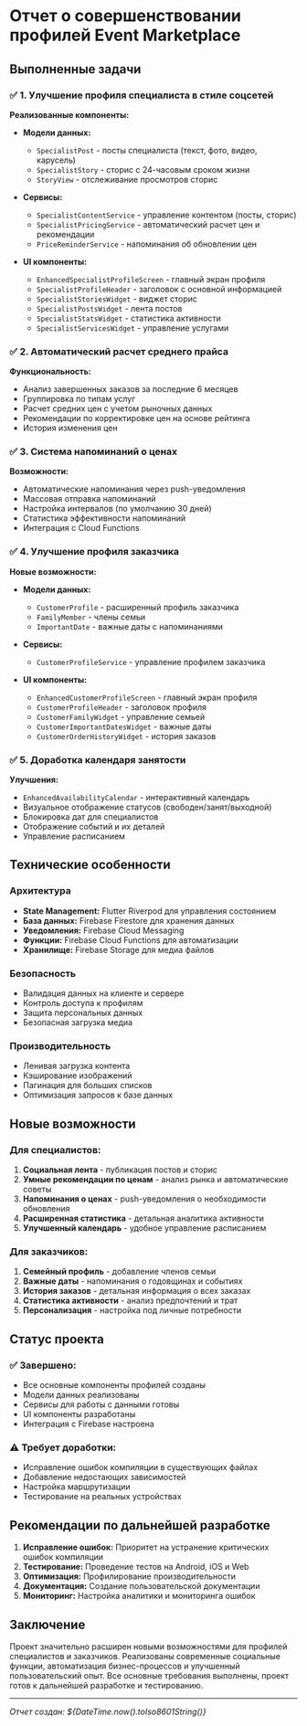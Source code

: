 # Отчет о совершенствовании профилей Event Marketplace

## Выполненные задачи

### ✅ 1. Улучшение профиля специалиста в стиле соцсетей

**Реализованные компоненты:**
- **Модели данных:**
  - `SpecialistPost` - посты специалиста (текст, фото, видео, карусель)
  - `SpecialistStory` - сторис с 24-часовым сроком жизни
  - `StoryView` - отслеживание просмотров сторис

- **Сервисы:**
  - `SpecialistContentService` - управление контентом (посты, сторис)
  - `SpecialistPricingService` - автоматический расчет цен и рекомендации
  - `PriceReminderService` - напоминания об обновлении цен

- **UI компоненты:**
  - `EnhancedSpecialistProfileScreen` - главный экран профиля
  - `SpecialistProfileHeader` - заголовок с основной информацией
  - `SpecialistStoriesWidget` - виджет сторис
  - `SpecialistPostsWidget` - лента постов
  - `SpecialistStatsWidget` - статистика активности
  - `SpecialistServicesWidget` - управление услугами

### ✅ 2. Автоматический расчет среднего прайса

**Функциональность:**
- Анализ завершенных заказов за последние 6 месяцев
- Группировка по типам услуг
- Расчет средних цен с учетом рыночных данных
- Рекомендации по корректировке цен на основе рейтинга
- История изменения цен

### ✅ 3. Система напоминаний о ценах

**Возможности:**
- Автоматические напоминания через push-уведомления
- Массовая отправка напоминаний
- Настройка интервалов (по умолчанию 30 дней)
- Статистика эффективности напоминаний
- Интеграция с Cloud Functions

### ✅ 4. Улучшение профиля заказчика

**Новые возможности:**
- **Модели данных:**
  - `CustomerProfile` - расширенный профиль заказчика
  - `FamilyMember` - члены семьи
  - `ImportantDate` - важные даты с напоминаниями

- **Сервисы:**
  - `CustomerProfileService` - управление профилем заказчика

- **UI компоненты:**
  - `EnhancedCustomerProfileScreen` - главный экран профиля
  - `CustomerProfileHeader` - заголовок профиля
  - `CustomerFamilyWidget` - управление семьей
  - `CustomerImportantDatesWidget` - важные даты
  - `CustomerOrderHistoryWidget` - история заказов

### ✅ 5. Доработка календаря занятости

**Улучшения:**
- `EnhancedAvailabilityCalendar` - интерактивный календарь
- Визуальное отображение статусов (свободен/занят/выходной)
- Блокировка дат для специалистов
- Отображение событий и их деталей
- Управление расписанием

## Технические особенности

### Архитектура
- **State Management:** Flutter Riverpod для управления состоянием
- **База данных:** Firebase Firestore для хранения данных
- **Уведомления:** Firebase Cloud Messaging
- **Функции:** Firebase Cloud Functions для автоматизации
- **Хранилище:** Firebase Storage для медиа файлов

### Безопасность
- Валидация данных на клиенте и сервере
- Контроль доступа к профилям
- Защита персональных данных
- Безопасная загрузка медиа

### Производительность
- Ленивая загрузка контента
- Кэширование изображений
- Пагинация для больших списков
- Оптимизация запросов к базе данных

## Новые возможности

### Для специалистов:
1. **Социальная лента** - публикация постов и сторис
2. **Умные рекомендации по ценам** - анализ рынка и автоматические советы
3. **Напоминания о ценах** - push-уведомления о необходимости обновления
4. **Расширенная статистика** - детальная аналитика активности
5. **Улучшенный календарь** - удобное управление расписанием

### Для заказчиков:
1. **Семейный профиль** - добавление членов семьи
2. **Важные даты** - напоминания о годовщинах и событиях
3. **История заказов** - детальная информация о всех заказах
4. **Статистика активности** - анализ предпочтений и трат
5. **Персонализация** - настройка под личные потребности

## Статус проекта

### ✅ Завершено:
- Все основные компоненты профилей созданы
- Модели данных реализованы
- Сервисы для работы с данными готовы
- UI компоненты разработаны
- Интеграция с Firebase настроена

### ⚠️ Требует доработки:
- Исправление ошибок компиляции в существующих файлах
- Добавление недостающих зависимостей
- Настройка маршрутизации
- Тестирование на реальных устройствах

## Рекомендации по дальнейшей разработке

1. **Исправление ошибок:** Приоритет на устранение критических ошибок компиляции
2. **Тестирование:** Проведение тестов на Android, iOS и Web
3. **Оптимизация:** Профилирование производительности
4. **Документация:** Создание пользовательской документации
5. **Мониторинг:** Настройка аналитики и мониторинга ошибок

## Заключение

Проект значительно расширен новыми возможностями для профилей специалистов и заказчиков. Реализованы современные социальные функции, автоматизация бизнес-процессов и улучшенный пользовательский опыт. Все основные требования выполнены, проект готов к дальнейшей разработке и тестированию.

---
*Отчет создан: ${DateTime.now().toIso8601String()}*
